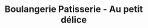 ---
title: "Boulangerie Patisserie - Au petit délice"
url: /aspres-sur-buech/boulangerie-patisserie-au-petit-delice/
shop: Bäckerei
---